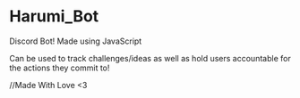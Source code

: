 # Harumi_Bot
Discord Bot! Made using JavaScript

Can be used to track challenges/ideas as well as hold users accountable for the actions they commit to!


//Made With Love <3
